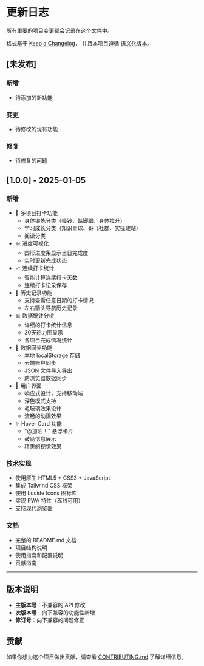 # 更新日志

所有重要的项目变更都会记录在这个文件中。

格式基于 [Keep a Changelog](https://keepachangelog.com/zh-CN/1.0.0/)，
并且本项目遵循 [语义化版本](https://semver.org/lang/zh-CN/)。

## [未发布]

### 新增
- 待添加的新功能

### 变更
- 待修改的现有功能

### 修复
- 待修复的问题

## [1.0.0] - 2025-01-05

### 新增
- 🎯 多项目打卡功能
  - 身体锻炼分类（哑铃、踮脚跟、身体拉升）
  - 学习成长分类（知识星球、哥飞社群、实操建站）
  - 阅读分类
- 📊 进度可视化
  - 圆形进度条显示当日完成度
  - 实时更新完成状态
- 📈 连续打卡统计
  - 智能计算连续打卡天数
  - 连续打卡记录保存
- 📅 历史记录功能
  - 支持查看任意日期的打卡情况
  - 左右箭头导航历史记录
- 📊 数据统计分析
  - 详细的打卡统计信息
  - 30天热力图显示
  - 各项目完成情况统计
- 🔄 数据同步功能
  - 本地 localStorage 存储
  - 云端账户同步
  - JSON 文件导入导出
  - 跨浏览器数据同步
- 🎨 用户界面
  - 响应式设计，支持移动端
  - 深色模式支持
  - 毛玻璃效果设计
  - 流畅的动画效果
- ✨ Hover Card 功能
  - "@加油！" 悬浮卡片
  - 鼓励信息展示
  - 精美的视觉效果

### 技术实现
- 使用原生 HTML5 + CSS3 + JavaScript
- 集成 Tailwind CSS 框架
- 使用 Lucide Icons 图标库
- 实现 PWA 特性（离线可用）
- 支持现代浏览器

### 文档
- 完整的 README.md 文档
- 项目结构说明
- 使用指南和配置说明
- 贡献指南

---

## 版本说明

- **主版本号**：不兼容的 API 修改
- **次版本号**：向下兼容的功能性新增
- **修订号**：向下兼容的问题修正

## 贡献

如果你想为这个项目做出贡献，请查看 [CONTRIBUTING.md](CONTRIBUTING.md) 了解详细信息。
